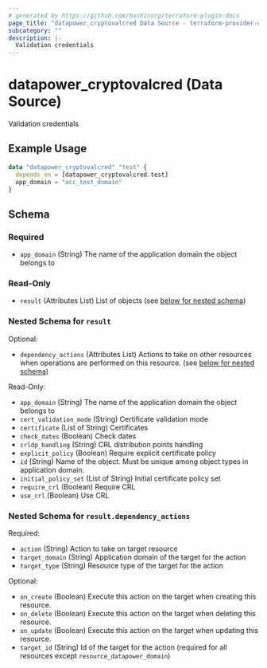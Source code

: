 ```yaml
---
# generated by https://github.com/hashicorp/terraform-plugin-docs
page_title: "datapower_cryptovalcred Data Source - terraform-provider-datapower"
subcategory: ""
description: |-
  Validation credentials
---
```


# datapower_cryptovalcred (Data Source)

Validation credentials

## Example Usage

```terraform
data "datapower_cryptovalcred" "test" {
  depends_on = [datapower_cryptovalcred.test]
  app_domain = "acc_test_domain"
}
```

<!-- schema generated by tfplugindocs -->
## Schema

### Required

- `app_domain` (String) The name of the application domain the object belongs to

### Read-Only

- `result` (Attributes List) List of objects (see [below for nested schema](#nestedatt--result))

<a id="nestedatt--result"></a>
### Nested Schema for `result`

Optional:

- `dependency_actions` (Attributes List) Actions to take on other resources when operations are performed on this resource. (see [below for nested schema](#nestedatt--result--dependency_actions))

Read-Only:

- `app_domain` (String) The name of the application domain the object belongs to
- `cert_validation_mode` (String) Certificate validation mode
- `certificate` (List of String) Certificates
- `check_dates` (Boolean) Check dates
- `crldp_handling` (String) CRL distribution points handling
- `explicit_policy` (Boolean) Require explicit certificate policy
- `id` (String) Name of the object. Must be unique among object types in application domain.
- `initial_policy_set` (List of String) Initial certificate policy set
- `require_crl` (Boolean) Require CRL
- `use_crl` (Boolean) Use CRL

<a id="nestedatt--result--dependency_actions"></a>
### Nested Schema for `result.dependency_actions`

Required:

- `action` (String) Action to take on target resource
- `target_domain` (String) Application domain of the target for the action
- `target_type` (String) Resource type of the target for the action

Optional:

- `on_create` (Boolean) Execute this action on the target when creating this resource.
- `on_delete` (Boolean) Execute this action on the target when deleting this resource.
- `on_update` (Boolean) Execute this action on the target when updating this resource.
- `target_id` (String) Id of the target for the action (required for all resources except `resource_datapower_domain`)
